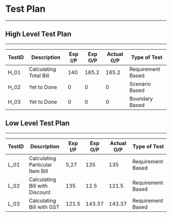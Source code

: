 # Test Plan

---

## High Level Test Plan

---

| TestID | Description            | Exp I/P | Exp O/P | Actual O/P | Type of Test      |
| ------ | ---------------------- | ------- | ------- | ---------- | ----------------- |
| H_01   | Calculating Total Bill | 140     | 165.2   | 165.2      | Requirement Based |
| H_02   | Yet to Done            | 0       | 0       | 0          | Scenario Based    |
| H_03   | Yet to Done            | 0       | 0       | 0          | Boundary Based    |

## Low Level Test Plan

---

| TestID | Description                      | Exp I/P | Exp O/P | Actual O/P | Type of Test      |
| ------ | -------------------------------- | ------- | ------- | ---------- | ----------------- |
| L_01   | Calculating Particular Item Bill | 5,27    | 135     | 135        | Requirement Based |
| L_02   | Calculating Bill with Discount   | 135     | 12.5    | 121.5      | Requirement Based |
| L_03   | Calculating Bill with GST        | 121.5   | 143.37  | 143.37     | Requirement Based |
